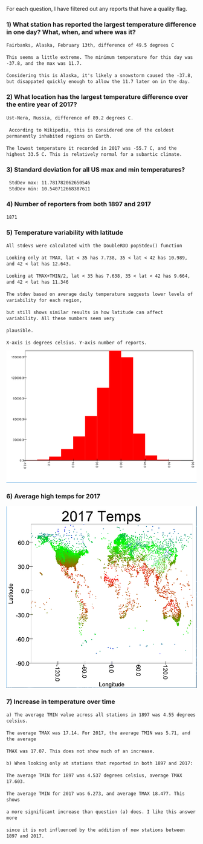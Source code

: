For each question, I have filtered out any reports that have a quality flag.

### 1) What station has reported the largest temperature difference in one day? What, when, and where was it?
    
    Fairbanks, Alaska, February 13th, difference of 49.5 degrees C

    This seems a little extreme. The minimum temperature for this day was -37.8, and the max was 11.7.
    
    Considering this is Alaska, it's likely a snowstorm caused the -37.8, but disappated quickly enough to allow the 11.7 later on in the day. 

### 2) What location has the largest temperature difference over the entire year of 2017?

    Ust-Nera, Russia, difference of 89.2 degrees C.
    
     According to Wikipedia, this is considered one of the coldest permanently inhabited regions on Earth.

    The lowest temperature it recorded in 2017 was -55.7 C, and the highest 33.5 C. This is relatively normal for a subartic climate.  


### 3) Standard deviation for all US max and min temperatures?

     StdDev max: 11.781782062650546 
     StdDev min: 10.540712668387611

### 4) Number of reporters from both 1897 and 2917

    1871

### 5) Temperature variability with latitude

    All stdevs were calculated with the DoubleRDD popStdev() function

    Looking only at TMAX, lat < 35 has 7.738, 35 < lat < 42 has 10.989, and 42 < lat has 12.643.

    Looking at TMAX+TMIN/2, lat < 35 has 7.638, 35 < lat < 42 has 9.664, and 42 < lat has 11.346

    The stdev based on average daily temperature suggests lower levels of variability for each region,
    
    but still shows similar results in how latitude can affect variability. All these numbers seem very

    plausible. 

    X-axis is degrees celsius. Y-axis number of reports.

![Histo](src/main/scala/sparkrdd2/histoHighTemps)


### 6) Average high temps for 2017

![Plot](src/main/scala/sparkrdd2/realLatLon.PNG)

### 7) Increase in temperature over time

    a) The average TMIN value across all stations in 1897 was 4.55 degrees celsius.

    The average TMAX was 17.14. For 2017, the average TMIN was 5.71, and the average

    TMAX was 17.07. This does not show much of an increase. 

    b) When looking only at stations that reported in both 1897 and 2017:

    The average TMIN for 1897 was 4.537 degrees celsius, average TMAX 17.603.

    The average TMIN for 2017 was 6.273, and average TMAX 18.477. This shows

    a more significant increase than question (a) does. I like this answer more

    since it is not influenced by the addition of new stations between 1897 and 2017.  